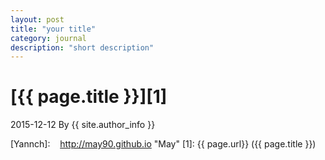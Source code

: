 ```yaml
---
layout: post
title: "your title"
category: journal
description: "short description"
---
```

# [{{ page.title }}][1]
2015-12-12 By {{ site.author_info }}


[Yannch]:    http://may90.github.io  "May"
[1]:    {{ page.url}}  ({{ page.title }})
